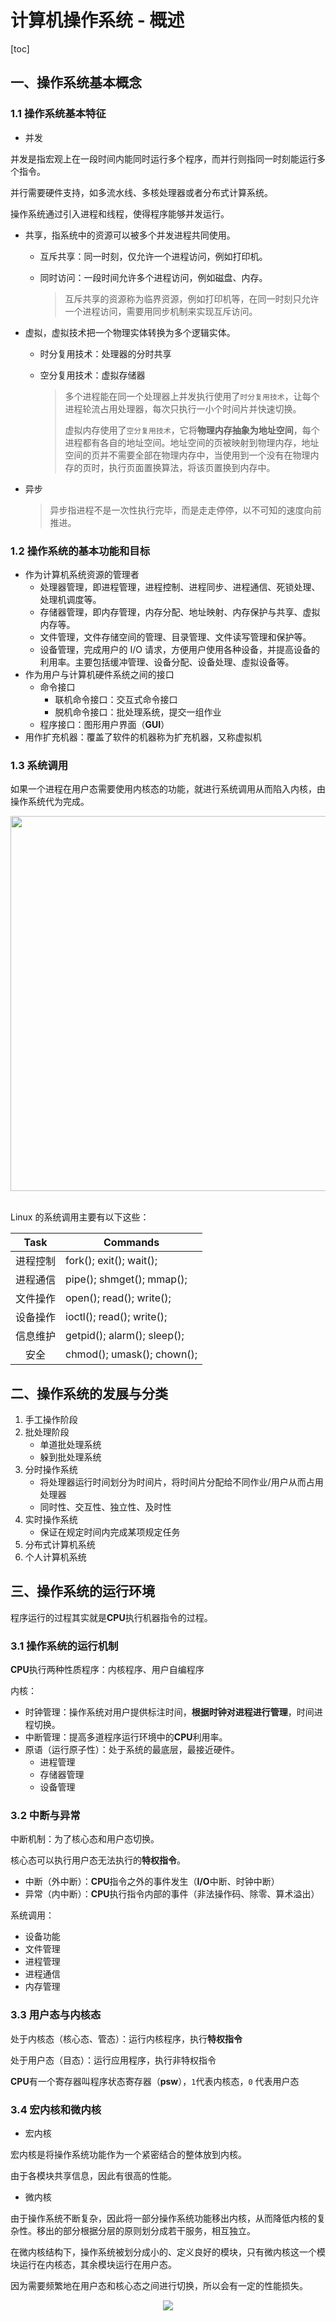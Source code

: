 # 计算机操作系统 - 概述
[toc]

## 一、操作系统基本概念

### 1.1 操作系统基本特征

- 并发

并发是指宏观上在一段时间内能同时运行多个程序，而并行则指同一时刻能运行多个指令。

并行需要硬件支持，如多流水线、多核处理器或者分布式计算系统。

操作系统通过引入进程和线程，使得程序能够并发运行。

- 共享，指系统中的资源可以被多个并发进程共同使用。

  - 互斥共享：同一时刻，仅允许一个进程访问，例如打印机。

  - 同时访问：一段时间允许多个进程访问，例如磁盘、内存。

    > 互斥共享的资源称为临界资源，例如打印机等，在同一时刻只允许一个进程访问，需要用同步机制来实现互斥访问。

- 虚拟，虚拟技术把一个物理实体转换为多个逻辑实体。

  - 时分复用技术：处理器的分时共享

  - 空分复用技术：虚拟存储器

    > 多个进程能在同一个处理器上并发执行使用了`时分复用技术`，让每个进程轮流占用处理器，每次只执行一小个时间片并快速切换。
    >
    > 虚拟内存使用了`空分复用技术`，它将**物理内存抽象为地址空间**，每个进程都有各自的地址空间。地址空间的页被映射到物理内存，地址空间的页并不需要全部在物理内存中，当使用到一个没有在物理内存的页时，执行页面置换算法，将该页置换到内存中。

- 异步

  > 异步指进程不是一次性执行完毕，而是走走停停，以不可知的速度向前推进。

### 1.2  操作系统的基本功能和目标

- 作为计算机系统资源的管理者
  - 处理器管理，即进程管理，进程控制、进程同步、进程通信、死锁处理、处理机调度等。
  - 存储器管理，即内存管理，内存分配、地址映射、内存保护与共享、虚拟内存等。
  - 文件管理，文件存储空间的管理、目录管理、文件读写管理和保护等。
  - 设备管理，完成用户的 I/O 请求，方便用户使用各种设备，并提高设备的利用率。主要包括缓冲管理、设备分配、设备处理、虛拟设备等。
- 作为用户与计算机硬件系统之间的接口
  - 命令接口
    - 联机命令接口：交互式命令接口
    - 脱机命令接口：批处理系统，提交一组作业
  - 程序接口：图形用户界面（**GUI**）
- 用作扩充机器：覆盖了软件的机器称为扩充机器，又称虚拟机

### 1.3 系统调用

如果一个进程在用户态需要使用内核态的功能，就进行系统调用从而陷入内核，由操作系统代为完成。

<div align="center"> <img src="https://cs-notes-1256109796.cos.ap-guangzhou.myqcloud.com/tGPV0.png" width="600"/> </div><br>

Linux 的系统调用主要有以下这些：

| Task | Commands |
| :---: | --- |
| 进程控制 | fork(); exit(); wait(); |
| 进程通信 | pipe(); shmget(); mmap(); |
| 文件操作 | open(); read(); write(); |
| 设备操作 | ioctl(); read(); write(); |
| 信息维护 | getpid(); alarm(); sleep(); |
| 安全 | chmod(); umask(); chown(); |

## 二、操作系统的发展与分类

1. 手工操作阶段
2. 批处理阶段
   - 单道批处理系统
   - 躲到批处理系统
3. 分时操作系统
   - 将处理器运行时间划分为时间片，将时间片分配给不同作业/用户从而占用处理器
   - 同时性、交互性、独立性、及时性
4. 实时操作系统
   - 保证在规定时间内完成某项规定任务
5. 分布式计算机系统
6. 个人计算机系统

## 三、操作系统的运行环境

程序运行的过程其实就是**CPU**执行机器指令的过程。

### 3.1 操作系统的运行机制

**CPU**执行两种性质程序：内核程序、用户自编程序

内核：

- 时钟管理：操作系统对用户提供标注时间，**根据时钟对进程进行管理**，时间进程切换。
- 中断管理：提高多道程序运行环境中的**CPU**利用率。
- 原语（运行原子性）：处于系统的最底层，最接近硬件。
  - 进程管理
  - 存储器管理
  - 设备管理

### 3.2 中断与异常

中断机制：为了核心态和用户态切换。

核心态可以执行用户态无法执行的**特权指令**。

- 中断（外中断）：**CPU**指令之外的事件发生（**I/O**中断、时钟中断）
- 异常（内中断）：**CPU**执行指令内部的事件（非法操作码、除零、算术溢出）

系统调用：

- 设备功能
- 文件管理
- 进程管理
- 进程通信
- 内存管理

### 3.3 用户态与内核态

处于内核态（核心态、管态）：运行内核程序，执行**特权指令**

处于用户态（目态）：运行应用程序，执行非特权指令

**CPU**有一个寄存器叫程序状态寄存器（**psw**），`1`代表内核态，`0` 代表用户态

### 3.4 宏内核和微内核

-  宏内核

宏内核是将操作系统功能作为一个紧密结合的整体放到内核。

由于各模块共享信息，因此有很高的性能。

-  微内核

由于操作系统不断复杂，因此将一部分操作系统功能移出内核，从而降低内核的复杂性。移出的部分根据分层的原则划分成若干服务，相互独立。

在微内核结构下，操作系统被划分成小的、定义良好的模块，只有微内核这一个模块运行在内核态，其余模块运行在用户态。

因为需要频繁地在用户态和核心态之间进行切换，所以会有一定的性能损失。

<div align="center"> <img src="https://cs-notes-1256109796.cos.ap-guangzhou.myqcloud.com/2_14_microkernelArchitecture.jpg"/> </div><br>
